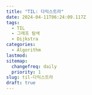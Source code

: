 ```yaml
---
title: "TIL: 다익스트라"
date: 2024-04-11T06:24:09.117Z
tags:
  - TIL
  - 그래프 탐색
  - Dijkstra
categories:
  - Algorithm
lastmod:
sitemap:
  changefreq: daily
  priority: 1
slug: til-다익스트라
draft: true
---
```

